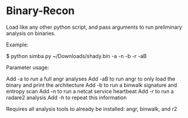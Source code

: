 # Binary-Recon

Load like any other python script, and pass arguments to run preliminary analysis on binaries.

Example:

$ python simba.py ~/Downloads/shady.bin -a -n -b -r -aB

Parameter usage:

Add -a to run a full angr analyses
Add -aB to run angr to only load the binary and print the architecture
Add -b to run a binwalk signature and entropy scan
Add -n to run a netcat service heartbeat
Add -r to run a radare2 analysis
Add -h to repeat this information

Requires all analysis tools to already be installed: angr, binwalk, and r2


